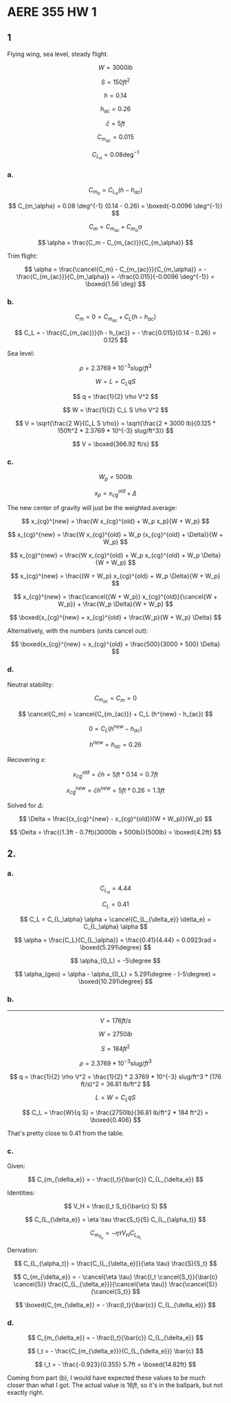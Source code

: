 # AERE 355 HW 1

## 1

Flying wing, sea level, steady flight.

$$
W = 3000 lb
$$

$$
S = 150ft^2
$$

$$
h = 0.14
$$

$$
h_{ac} = 0.26
$$

$$
\bar{c} = 5ft
$$

$$
C_{m_{ac}} = 0.015
$$

$$
C_{L_\alpha} = 0.08 \deg^{-1}
$$

### a.

$$
C_{m_\alpha} = C_{L_\alpha} (h - h_{ac})
$$

$$
C_{m_\alpha} = 0.08 \deg^{-1} (0.14 - 0.26) = \boxed{-0.0096 \deg^{-1}}
$$

$$
C_m = C_{m_{ac}} + C_{m_\alpha} \alpha
$$

$$
\alpha = \frac{C_m - C_{m_{ac}}}{C_{m_\alpha}}
$$

Trim flight:

$$
\alpha = \frac{\cancel{C_m} - C_{m_{ac}}}{C_{m_\alpha}} = -\frac{C_{m_{ac}}}{C_{m_\alpha}} = -\frac{0.015}{-0.0096 \deg^{-1}} = \boxed{1.56 \deg}
$$

### b.

$$
C_m = 0 = C_{m_{ac}} + C_L (h - h_{ac})
$$

$$
C_L = - \frac{C_{m_{ac}}}{h - h_{ac}} = - \frac{0.015}{0.14 - 0.26} = 0.125
$$

Sea level:

$$
\rho = 2.3769 * 10^{-3} slug/ft^3
$$

$$
W = L = C_L q S
$$

$$
q = \frac{1}{2} \rho V^2
$$

$$
W = \frac{1}{2} C_L S \rho V^2
$$

$$
V = \sqrt{\frac{2 W}{C_L S \rho}} = \sqrt{\frac{2 * 3000 lb}{0.125 * 150ft^2 * 2.3769 * 10^{-3} slug/ft^3}}
$$

$$
V = \boxed{366.92 ft/s}
$$

### c.

$$
W_p = 500lb
$$

$$
x_p = x_{cg}^{old} + \Delta
$$

The new center of gravity will just be the weighted average:

$$
x_{cg}^{new} = \frac{W x_{cg}^{old} + W_p x_p}{W + W_p}
$$

$$
x_{cg}^{new} = \frac{W x_{cg}^{old} + W_p (x_{cg}^{old} + \Delta)}{W + W_p}
$$

$$
x_{cg}^{new} = \frac{W x_{cg}^{old} + W_p x_{cg}^{old} + W_p \Delta}{W + W_p}
$$

$$
x_{cg}^{new} = \frac{(W + W_p) x_{cg}^{old} + W_p \Delta}{W + W_p}
$$

$$
x_{cg}^{new} = \frac{\cancel{(W + W_p)} x_{cg}^{old}}{\cancel{W + W_p}} + \frac{W_p \Delta}{W + W_p}
$$

$$
\boxed{x_{cg}^{new} = x_{cg}^{old} + \frac{W_p}{W + W_p} \Delta}
$$

Alternatively, with the numbers (units cancel out):

$$
\boxed{x_{cg}^{new} = x_{cg}^{old} + \frac{500}{3000 + 500} \Delta}
$$

### d.

Neutral stability:

$$
C_{m_{ac}} = C_m = 0
$$

$$
\cancel{C_m} = \cancel{C_{m_{ac}}} + C_L (h^{new} - h_{ac})
$$

$$
0 = C_L (h^{new} - h_{ac})
$$

$$
h^{new} = h_{ac} = 0.26
$$

Recovering $x$:

$$
x_{cg}^{old} = \bar{c} h = 5ft * 0.14 = 0.7ft
$$

$$
x_{cg}^{new} = \bar{c} h^{new} = 5ft * 0.26 = 1.3ft
$$

Solved for $\Delta$:

$$
\Delta = \frac{(x_{cg}^{new} - x_{cg}^{old})(W + W_p)}{W_p}
$$

$$
\Delta = \frac{(1.3ft - 0.7ft)(3000lb + 500lb)}{500lb} = \boxed{4.2ft}
$$

## 2.

### a.

$$
C_{L_\alpha} = 4.44
$$

$$
C_L = 0.41
$$

$$
C_L = C_{L_\alpha} \alpha + \cancel{C_{L_{\delta_e}} \delta_e} = C_{L_\alpha} \alpha
$$

$$
\alpha = \frac{C_L}{C_{L_\alpha}} = \frac{0.41}{4.44} = 0.0923rad = \boxed{5.291\degree}
$$

$$
\alpha_{0_L} = -5\degree
$$

$$
\alpha_{geo} = \alpha - \alpha_{0_L} = 5.291\degree - (-5\degree) = \boxed{10.291\degree}
$$

### b.

---

$$
V = 176 ft/s
$$

$$
W = 2750lb
$$

$$
S = 184 ft^2
$$

$$
\rho = 2.3769 * 10^{-3} slug/ft^3
$$

$$
q = \frac{1}{2} \rho V^2 = \frac{1}{2} * 2.3769 * 10^{-3} slug/ft^3 * (176 ft/s)^2 = 36.81 lb/ft^2
$$

$$
L = W = C_L q S
$$

$$
C_L = \frac{W}{q S} = \frac{2750lb}{36.81 lb/ft^2 * 184 ft^2} = \boxed{0.406}
$$

That's pretty close to $0.41$ from the table.

### c.

Given:

$$
C_{m_{\delta_e}} = - \frac{l_t}{\bar{c}} C_{L_{\delta_e}}
$$

Identities:

$$
V_H = \frac{l_t S_t}{\bar{c} S}
$$

$$
C_{L_{\delta_e}} = \eta \tau \frac{S_t}{S} C_{L_{\alpha_t}}
$$

$$
C_{m_{\delta_e}} = - \eta \tau V_H C_{L_{\alpha_t}}
$$

Derivation:

$$
C_{L_{\alpha_t}} = \frac{C_{L_{\delta_e}}}{\eta \tau} \frac{S}{S_t}
$$

$$
C_{m_{\delta_e}} = - \cancel{\eta \tau} \frac{l_t \cancel{S_t}}{\bar{c} \cancel{S}} \frac{C_{L_{\delta_e}}}{\cancel{\eta \tau}} \frac{\cancel{S}}{\cancel{S_t}}
$$

$$
\boxed{C_{m_{\delta_e}} = - \frac{l_t}{\bar{c}} C_{L_{\delta_e}}}
$$

### d.

$$
C_{m_{\delta_e}} = - \frac{l_t}{\bar{c}} C_{L_{\delta_e}}
$$

$$
l_t = - \frac{C_{m_{\delta_e}}}{C_{L_{\delta_e}}} \bar{c}
$$

$$
l_t = - \frac{-0.923}{0.355} 5.7ft = \boxed{14.82ft}
$$

Coming from part (b), I would have expected these values to be much closer than what I got. The actual value is $16ft$, so it's in the ballpark, but not exactly right.
